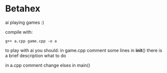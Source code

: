 # Betahex
ai playing games
:)

compile with: 
```
g++ a.cpp game.cpp -o a
```
to play with ai you should: 
in game.cpp comment some lines in __init__()
there is a brief description what to do

in a.cpp comment change elses in main()
